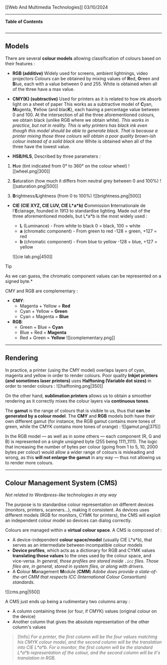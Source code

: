 [[Web And Multimedia Technologies]]
03/10/2024
****
**Table of Contents**
```table-of-contents
```

****
## Models

There are several **colour models** allowing classification of colours based on their features :
- **RGB (additive)**
	Widely used for screens, ambient lightnings, video projectors
	Colours can be obtained by mixing values of **R**ed, **G**reen and **B**lue, each with a value between 0 and 255.
	White is obtained when all of the three have a max value.

- **CMY(K) (subtractive)**
	Used for printers as it is related to how ink absorb light on a sheet of paper
	This works as a subtractive model of **C**yan, **M**agenta, **Y**ellow (and blac**K**), each having a percentage value between 0 and 100. At the intersection of all the three aforementioned colours, we obtain black (unlike RGB where we obtain white).
	*This works in practice, but not in reality. This is why printers has black ink even though this model should be able to generate black. That is because a printer mixing those three colours will obtain a poor quality brown-ish colour instead of a solid black one*
	White is obtained when all of the three have the lowest value.

- **HSB/HLS**, Described by three parameters :
1. **H**ue (tint indicated from 0° to 360° on the colour wheel)
	![[wheel.png|300]]
	
2. **S**aturation (how much it differs from neutral grey between 0 and 100%)
	![[saturation.png|500]]
	
3. **B**rightness/**L**ightness (from 0 to 100%)
	![[brightness.png|500]]

- **CIE (CIE XYZ, CIE LUV, CIE L\*a\*b)**
	**C**ommission **I**nternationale de l'**E**clairage, founded in 1913 to standardise lighting.
	Made out of the three aforementioned models, but L\*a\*b is the most widely used :
	- **L** (Luminance) - From white to black
		0 = black, 100 = white
	- **a** (chromatic component) - From green to red
		-128 = green, +127 = red
	- **b** (chromatic component) - From blue to yellow
		-128 = blue, +127 = yellow

	![[cie lab.png|450]]
> [!tip]
> As we can guess, the chromatic component values can be represented on a signed byte.*
	

CMY and RGB are complementary :
- **CMY**:
	- Magenta + Yellow = **Red**
	- Cyan + Yellow = **Green**
	- Cyan + Magenta = **Blue**
- **RGB**:
	- Green + Blue = **Cyan**
	- Blue + Red = **Magenta**
	- Red + Green = **Yellow**
![[complementary.png]]


****
## Rendering

In practice, a printer (using the CMY model) overlaps layers of cyan, magenta and yellow in order to render colours. 
Poor quality **Inkjet printers (and sometimes laser printers)** uses **Halftoning (Variable dot sizes)** in order to render colours :
![[halftoning.png|350]]

On the other hand, **sublimation printers** allows us to obtain a smoother rendering as it correctly mixes the colour layers via **continuous tones**.


The **gamut** is the range of colours that is visible to us, thus that **can be generated by a colour model**. The **CMY** and **RGB** models both have their own different gamut (for instance, the RGB gamut contains more tones of green, while the CMYK contains more tones of orange) :
![[gamut.png|375]]

In the RGB model — as well as in some others — each component (R, G and B) is represented on a single unsigned byte (255 being 1111_1111). The logic that increasing the number of bytes per colour (going from 1 to 5, 10, 2000 bytes per colour) would allow a wider range of colours is misleading and wrong, as this **will not enlarge the gamut** in any way — thus not allowing us to render more colours. 


****
## Colour Management System (CMS) 
*Not related to Wordpress-like technologies in any way*

The purpose is to standardise colour representation on different devices (monitors, printers, scanners...), making it consistent.
As devices uses different models (RGB for monitors, CYMK for printers), the CMS will exploit an independent colour model so devices can dialog correctly.

Colours are managed within a **virtual colour space**.
A CMS is composed of :
- A device-independent **colour space/model** (usually CIE L\*a\*b), that serves as an intermediate between incompatible colour models
- **Device profiles**, which acts as a dictionary for RGB and CYMK values **translating those values** to the ones used by the colour space, and vice-versa. 
	*In general, those profiles are stored inside `.icc` files. Those files are, in general, stored in system files, or along with drivers.*
- A **C**olour **M**anagement **M**odule (**CMM**)
	*Adobe does provide a state-of-the-art CMM that respects ICC (International Colour Consortium) standards.*

![[cms.png|550]]

A CMS just ends up being a rudimentary two columns array :
- A column containing three (or four, if CMYK) values (original colour on the device)
- Another column that gives the absolute representation of the other column's values

> [!info]
*For a printer, the first column will be the four values matching his CMYK colour model, and the second column will be the translation into CIE L\*a\*b.
For a monitor, the first column will be the standard L\*a\*b representation of the colour, and the second column will be it's translation in RGB.*
